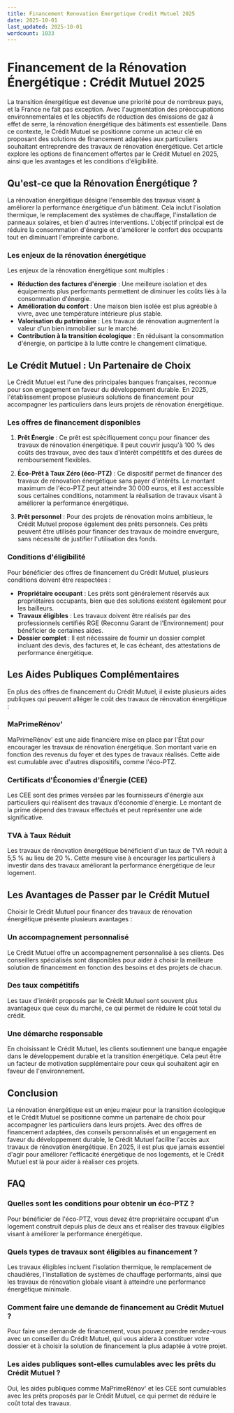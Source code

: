 ```yaml
---
title: Financement Renovation Energetique Credit Mutuel 2025
date: 2025-10-01
last_updated: 2025-10-01
wordcount: 1033
---
```


# Financement de la Rénovation Énergétique : Crédit Mutuel 2025

La transition énergétique est devenue une priorité pour de nombreux pays, et la France ne fait pas exception. Avec l'augmentation des préoccupations environnementales et les objectifs de réduction des émissions de gaz à effet de serre, la rénovation énergétique des bâtiments est essentielle. Dans ce contexte, le Crédit Mutuel se positionne comme un acteur clé en proposant des solutions de financement adaptées aux particuliers souhaitant entreprendre des travaux de rénovation énergétique. Cet article explore les options de financement offertes par le Crédit Mutuel en 2025, ainsi que les avantages et les conditions d'éligibilité.

## Qu'est-ce que la Rénovation Énergétique ?

La rénovation énergétique désigne l'ensemble des travaux visant à améliorer la performance énergétique d'un bâtiment. Cela inclut l'isolation thermique, le remplacement des systèmes de chauffage, l'installation de panneaux solaires, et bien d'autres interventions. L'objectif principal est de réduire la consommation d'énergie et d'améliorer le confort des occupants tout en diminuant l'empreinte carbone.

### Les enjeux de la rénovation énergétique

Les enjeux de la rénovation énergétique sont multiples :

- **Réduction des factures d'énergie** : Une meilleure isolation et des équipements plus performants permettent de diminuer les coûts liés à la consommation d'énergie.
- **Amélioration du confort** : Une maison bien isolée est plus agréable à vivre, avec une température intérieure plus stable.
- **Valorisation du patrimoine** : Les travaux de rénovation augmentent la valeur d'un bien immobilier sur le marché.
- **Contribution à la transition écologique** : En réduisant la consommation d'énergie, on participe à la lutte contre le changement climatique.

## Le Crédit Mutuel : Un Partenaire de Choix

Le Crédit Mutuel est l'une des principales banques françaises, reconnue pour son engagement en faveur du développement durable. En 2025, l'établissement propose plusieurs solutions de financement pour accompagner les particuliers dans leurs projets de rénovation énergétique.

### Les offres de financement disponibles

1. **Prêt Énergie** : Ce prêt est spécifiquement conçu pour financer des travaux de rénovation énergétique. Il peut couvrir jusqu'à 100 % des coûts des travaux, avec des taux d'intérêt compétitifs et des durées de remboursement flexibles.

2. **Éco-Prêt à Taux Zéro (éco-PTZ)** : Ce dispositif permet de financer des travaux de rénovation énergétique sans payer d'intérêts. Le montant maximum de l'éco-PTZ peut atteindre 30 000 euros, et il est accessible sous certaines conditions, notamment la réalisation de travaux visant à améliorer la performance énergétique.

3. **Prêt personnel** : Pour des projets de rénovation moins ambitieux, le Crédit Mutuel propose également des prêts personnels. Ces prêts peuvent être utilisés pour financer des travaux de moindre envergure, sans nécessité de justifier l'utilisation des fonds.

### Conditions d'éligibilité

Pour bénéficier des offres de financement du Crédit Mutuel, plusieurs conditions doivent être respectées :

- **Propriétaire occupant** : Les prêts sont généralement réservés aux propriétaires occupants, bien que des solutions existent également pour les bailleurs.
- **Travaux éligibles** : Les travaux doivent être réalisés par des professionnels certifiés RGE (Reconnu Garant de l’Environnement) pour bénéficier de certaines aides.
- **Dossier complet** : Il est nécessaire de fournir un dossier complet incluant des devis, des factures et, le cas échéant, des attestations de performance énergétique.

## Les Aides Publiques Complémentaires

En plus des offres de financement du Crédit Mutuel, il existe plusieurs aides publiques qui peuvent alléger le coût des travaux de rénovation énergétique :

### MaPrimeRénov'

MaPrimeRénov' est une aide financière mise en place par l'État pour encourager les travaux de rénovation énergétique. Son montant varie en fonction des revenus du foyer et des types de travaux réalisés. Cette aide est cumulable avec d'autres dispositifs, comme l'éco-PTZ.

### Certificats d'Économies d'Énergie (CEE)

Les CEE sont des primes versées par les fournisseurs d'énergie aux particuliers qui réalisent des travaux d'économie d'énergie. Le montant de la prime dépend des travaux effectués et peut représenter une aide significative.

### TVA à Taux Réduit

Les travaux de rénovation énergétique bénéficient d'un taux de TVA réduit à 5,5 % au lieu de 20 %. Cette mesure vise à encourager les particuliers à investir dans des travaux améliorant la performance énergétique de leur logement.

## Les Avantages de Passer par le Crédit Mutuel

Choisir le Crédit Mutuel pour financer des travaux de rénovation énergétique présente plusieurs avantages :

### Un accompagnement personnalisé

Le Crédit Mutuel offre un accompagnement personnalisé à ses clients. Des conseillers spécialisés sont disponibles pour aider à choisir la meilleure solution de financement en fonction des besoins et des projets de chacun.

### Des taux compétitifs

Les taux d'intérêt proposés par le Crédit Mutuel sont souvent plus avantageux que ceux du marché, ce qui permet de réduire le coût total du crédit.

### Une démarche responsable

En choisissant le Crédit Mutuel, les clients soutiennent une banque engagée dans le développement durable et la transition énergétique. Cela peut être un facteur de motivation supplémentaire pour ceux qui souhaitent agir en faveur de l'environnement.

## Conclusion

La rénovation énergétique est un enjeu majeur pour la transition écologique et le Crédit Mutuel se positionne comme un partenaire de choix pour accompagner les particuliers dans leurs projets. Avec des offres de financement adaptées, des conseils personnalisés et un engagement en faveur du développement durable, le Crédit Mutuel facilite l'accès aux travaux de rénovation énergétique. En 2025, il est plus que jamais essentiel d'agir pour améliorer l'efficacité énergétique de nos logements, et le Crédit Mutuel est là pour aider à réaliser ces projets.

## FAQ

### Quelles sont les conditions pour obtenir un éco-PTZ ?

Pour bénéficier de l'éco-PTZ, vous devez être propriétaire occupant d'un logement construit depuis plus de deux ans et réaliser des travaux éligibles visant à améliorer la performance énergétique.

### Quels types de travaux sont éligibles au financement ?

Les travaux éligibles incluent l'isolation thermique, le remplacement de chaudières, l'installation de systèmes de chauffage performants, ainsi que les travaux de rénovation globale visant à atteindre une performance énergétique minimale.

### Comment faire une demande de financement au Crédit Mutuel ?

Pour faire une demande de financement, vous pouvez prendre rendez-vous avec un conseiller du Crédit Mutuel, qui vous aidera à constituer votre dossier et à choisir la solution de financement la plus adaptée à votre projet.

### Les aides publiques sont-elles cumulables avec les prêts du Crédit Mutuel ?

Oui, les aides publiques comme MaPrimeRénov' et les CEE sont cumulables avec les prêts proposés par le Crédit Mutuel, ce qui permet de réduire le coût total des travaux.